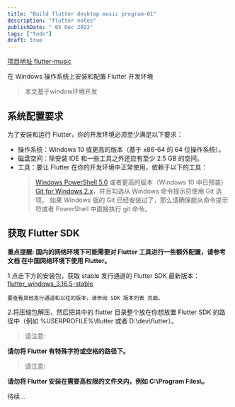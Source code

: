 ```yaml
---
title: "Build flutter desktop music program-01"
description: "flutter notes"
publishDate: " 05 Dec 2023"
tags: ["todo"]
draft: true
---
```


[项目地址 flutter-music](https://github.com/ligdy7/music-flutter)

在 Windows 操作系统上安装和配置 Flutter 开发环境

> 本文基于window环境开发

## 系统配置要求

为了安装和运行 Flutter，你的开发环境必须至少满足以下要求：

- 操作系统：Windows 10 或更高的版本（基于 x86-64 的 64 位操作系统）。
- 磁盘空间：除安装 IDE 和一些工具之外还应有至少 2.5 GB 的空间。
- 工具：要让 Flutter 在你的开发环境中正常使用，依赖于以下的工具：
  > [Windows PowerShell 5.0](https://learn.microsoft.com/en-us/powershell/scripting/windows-powershell/overview?view=powershell-7.4) 或者更高的版本（Windows 10 中已预装）
  > [Git for Windows 2.x](https://git-scm.com/download/win)，并且勾选从 Windows 命令提示符使用 Git 选项。
  > 如果 Windows 版的 Git 已经安装过了，那么请确保能从命令提示符或者 PowerShell 中直接执行 git 命令。

## 获取 Flutter SDK

**重点提醒: 国内的网络环境下可能需要对 Flutter 工具进行一些额外配置，请参考文档 在中国网络环境下使用 Flutter。**

1.点击下方的安装包，获取 stable 发行通道的 Flutter SDK 最新版本：
[flutter_windows_3.16.5-stable](https://storage.flutter-io.cn/flutter_infra_release/releases/stable/windows/flutter_windows_3.16.5-stable.zip)

    要查看其他发行通道和以往的版本，请参阅 SDK 版本列表 页面。

2.将压缩包解压，然后把其中的 flutter 目录整个放在你想放置 Flutter SDK 的路径中（例如 %USERPROFILE%\flutter 或者 D:\dev\flutter）。

> 请注意:

**请勿将 Flutter 有特殊字符或空格的路径下。**

> 请注意:

**请勿将 Flutter 安装在需要高权限的文件夹内，例如 C:\Program Files\。**

待续...
